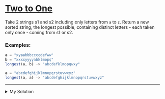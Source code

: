 # [Two to One](https://www.codewars.com/kata/5656b6906de340bd1b0000ac)

Take 2 strings s1 and s2 including only letters from `a` to `z`. Return a new sorted string, the longest possible, containing distinct letters - each taken only once - coming from s1 or s2.

### Examples:

```js
a = "xyaabbbccccdefww"
b = "xxxxyyyyabklmopq"
longest(a, b) -> "abcdefklmopqwxy"

a = "abcdefghijklmnopqrstuvwxyz"
longest(a, a) -> "abcdefghijklmnopqrstuvwxyz"
```

---

<details><summary>My Solution</summary>

```js
function longest(s1, s2) {
  return [...new Set(s1 + s2)].sort().join('')
}
```

</details>
